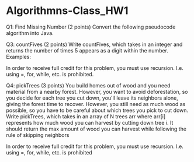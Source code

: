 # Algorithmns-Class_HW1

Q1: Find Missing Number (2 points)
Convert the following pseudocode algorithm into Java. 


Q3: countFives (2 points)
Write countFives, which takes in an integer and returns the number of times 5 appears as a digit
within the number. Examples:

In order to receive full credit for this problem, you must use recursion. I.e. using =, for,
while, etc. is prohibited.


Q4: pickTrees (3 points)
You build homes out of wood and you need material from a nearby forest. However, you want to
avoid deforestation, so you decide for each tree you cut down, you'll leave its neighbors alone,
giving the forest time to recover. However, you still need as much wood as possible, so you
have to be careful about which trees you pick to cut down.
Write pickTrees, which takes in an array of N trees arr where arr[i] represents how much wood
you can harvest by cutting down tree i. It should return the max amount of wood you can
harvest while following the rule of skipping neighbors

In order to receive full credit for this problem, you must use recursion. I.e. using =, for,
while, etc. is prohibited

